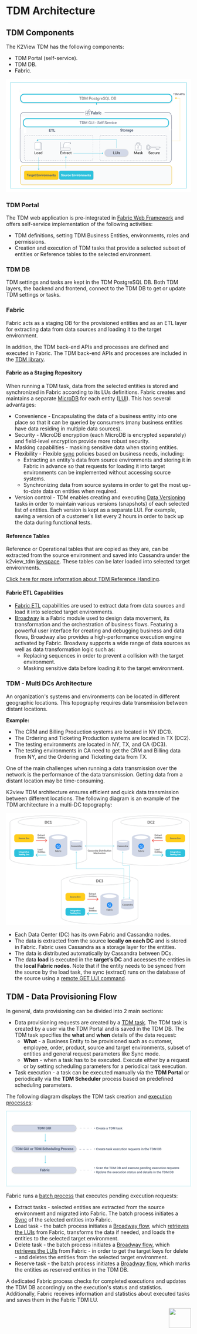 # TDM Architecture

## TDM Components

The K2View TDM has the following components:

- TDM Portal (self-service).
- TDM DB.
- Fabric. 

![tdm_architecture](images/tdm_architecture.png)

### TDM Portal
The TDM web application is pre-integrated in [Fabric Web Framework](/articles/30_web_framework/02_preintegrated_apps_overview.md) and offers self-service implementation of the following activities:
- TDM definitions, setting TDM Business Entities, environments, roles and permissions. 
- Creation and execution of TDM tasks that provide a selected subset of entities or Reference tables to the selected environment. 

### TDM DB

TDM settings and tasks are kept in the TDM PostgreSQL DB. Both TDM layers, the backend and frontend, connect to the TDM DB to get or update TDM settings or tasks.

### Fabric

Fabric acts as a staging DB for the provisioned entities and as an ETL layer for extracting data from data sources and loading it to the target environment.

In addition, the TDM back-end APIs and processes are defined and executed in Fabric. The TDM back-end APIs and processes are included in the [TDM library](/articles/TDM/tdm_implementation/04_fabric_tdm_library.md).

#### Fabric as a Staging Repository

When running a TDM task, data from the selected entities is stored and synchronized in Fabric according to its LUs definitions. Fabric creates and maintains a separate [MicroDB](/articles/01_fabric_overview/02_fabric_glossary.md#mdb--microdb) for each entity ([LUI](/articles/01_fabric_overview/02_fabric_glossary.md#lui)). This has several advantages:

-  Convenience - Encapsulating the data of a business entity into one place so that it can be queried by consumers (many business entities have data residing in multiple data sources). 
-  Security - MicroDB encryption (each MicroDB is encrypted separately) and field-level encryption provide more robust security.
-  Masking capabilities -  masking sensitive data when storing entities.
-  Flexibility - Flexible [sync](/articles/14_sync_LU_instance/01_sync_LUI_overview.md) policies based on business needs, including:
   - Extracting an entity's data from source environments and storing it in Fabric in advance so that requests for loading it into target environments can be implemented without accessing source systems. 
   - Synchronizing data from source systems in order to get the most up-to-date data on entities when required.
  - Version control - TDM enables creating and executing [Data Versioning](/articles/TDM/tdm_overview/02_tdm_glossary.md#data-flux) tasks in order to maintain various versions (snapshots) of each selected list of entities. Each version is kept as a separate LUI. For example, saving a version of a customer's list every 2 hours in order to back up the data during functional tests. 

  #### Reference Tables

Reference or Operational tables that are copied as they are, can be extracted from the source environment and saved into Cassandra under the k2view_tdm [keyspace](/articles/02_fabric_architecture/06_cassandra_keyspaces_for_fabric.md). These tables can be later loaded into selected target environments.

[Click here for more information about TDM Reference Handling](05_tdm_reference_processes.md).

#### Fabric ETL Capabilities

- [Fabric ETL](/articles/02_fabric_architecture/01_fabric_architecture_overview.md#33-fabric-etl-layer) capabilities are used to extract data from data sources and load it into selected target environments. 
- [Broadway](/articles/19_Broadway/01_broadway_overview.md) is a Fabric module used to design data movement, its transformation and the orchestration of business flows. Featuring a powerful user interface for creating and debugging business and data flows, Broadway also provides a high-performance execution engine activated by Fabric. Broadway supports a wide range of data sources as well as data transformation logic such as:
  -  Replacing sequences in order to prevent a collision with the target environment.
  -  Masking sensitive data before loading it to the target environment. 

### TDM - Multi DCs Architecture

An organization's systems and environments can be located in different geographic locations.  This topography requires data transmission between distant locations.

**Example:**

- The CRM and Billing Production systems are located in NY (DC1).
- The Ordering and Ticketing Production systems are located in TX (DC2).
- The testing environments are located in NY, TX, and CA (DC3). 
- The testing environments in CA need to get the CRM and Billing data from NY, and the Ordering and Ticketing data from TX.

One of the main challenges when  running a data transmission over the network is the performance of the data transmission. Getting data from a distant location may be time-consuming.

K2view TDM architecture ensures efficient and quick data transmission between different locations. The following diagram is an example of the TDM architecture in a multi-DC topography:

![tdm multi DCs](images/tdm_multi_dc_architecture.png)

- Each Data Center (DC) has its own Fabric and Cassandra nodes. 
- The data is extracted from the source **locally on each DC** and is stored in Fabric. Fabric uses Cassandra as a storage layer for the entities.
- The data is distributed automatically by Cassandra between DCs.
- The data **load** is executed in the **target’s DC** and accesses the entities in the **local Fabric nodes**. Note that if the entity needs to be synced from the source by the load task, the sync (extract) runs on the database of the source using a [remote GET LUI command](/articles/02_fabric_architecture/04_fabric_commands.md#remote-get-and-getf-commands).

## TDM  - Data Provisioning Flow

In general, data provisioning can be divided into 2 main sections:
-   Data provisioning requests are created by a [TDM task](/articles/TDM/tdm_overview/02_tdm_glossary.md#task). The TDM task is created by a user via the TDM Portal and is saved in the TDM DB. The TDM task specifies the **what** and **when** details of the data request: 
    - **What** - a Business Entity to be provisioned such as customer, employee, order, product, source and target environments, subset of entities and general request parameters like Sync mode.
    - **When** - when a task has to be executed. Execute either by a request or by setting scheduling parameters for a periodical task execution.     
-   Task execution - a task can be executed manually via the **TDM Portal** or periodically via the **TDM Scheduler** process based on predefined scheduling parameters. 

The following diagram displays the TDM task creation and [execution processes](03_task_execution_processes.md):

  ![tdm execution](images/tdm_execution_flow.png)

  

Fabric runs a [batch process](/articles/20_jobs_and_batch_services/11_batch_process_overview.md) that executes pending execution requests: 
-  Extract tasks - selected entities are extracted from the source environment and migrated into Fabric. The batch process initiates a [Sync](/articles/14_sync_LU_instance/01_sync_LUI_overview.md) of the selected entities into Fabric. 
-  Load task - the batch process initiates a [Broadway flow](/articles/19_Broadway/02a_broadway_flow_overview.md), which [retrieves the LUIs](/articles/02_fabric_architecture/04_fabric_commands.md#get-lui-commands) from Fabric, transforms the data if needed, and loads the entities to the selected target environment.
-  Delete task - the batch process initiates a [Broadway flow](/articles/19_Broadway/02a_broadway_flow_overview.md), which [retrieves the LUIs](/articles/02_fabric_architecture/04_fabric_commands.md#get-lui-commands) from Fabric - in order to get the target keys for delete - and deletes the entities from the selected target environment.
-  Reserve task - the batch process initiates a [Broadway flow](/articles/19_Broadway/02a_broadway_flow_overview.md), which marks the entities as reserved entities in the TDM DB. 

A dedicated Fabric process checks for completed executions and updates the TDM DB accordingly on the execution's status and statistics. Additionally, Fabric receives information and statistics about executed tasks and saves them in the Fabric TDM LU.

  [<img align="right" width="60" height="54" src="/articles/images/Next.png">](02_tdm_database.md)
